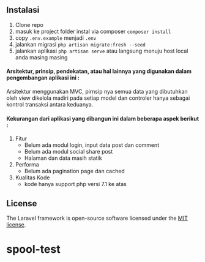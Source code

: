 ## Instalasi

 1. Clone repo
 2. masuk ke project folder instal via composer `composer install`
 3. copy `.env.example`	menjadi `.env`
 4. jalankan migrasi `php artisan migrate:fresh --seed`
 5. jalankan aplikasi `php artisan serve` atau langsung menuju host local anda masing masing

#### Arsitektur, prinsip, pendekatan, atau hal lainnya yang digunakan dalam pengembangan aplikasi ini :
Arsitektur menggunakan MVC, pirnsip nya semua data yang dibutuhkan oleh view dikelola madiri pada setiap model dan controler hanya sebagai kontrol transaksi antara keduanya.

#### Kekurangan dari aplikasi yang dibangun ini dalam beberapa aspek berikut :
 1. Fitur
	 - Belum ada modul login, input data post dan comment
	 - Belum ada modul social share post
	 - Halaman dan data masih statik
 2. Performa
	 - Belum ada pagination page dan cached 
 3. Kualitas Kode
	 - kode hanya support php versi 7.1 ke atas


## License

The Laravel framework is open-source software licensed under the [MIT license](https://opensource.org/licenses/MIT).
# spool-test

